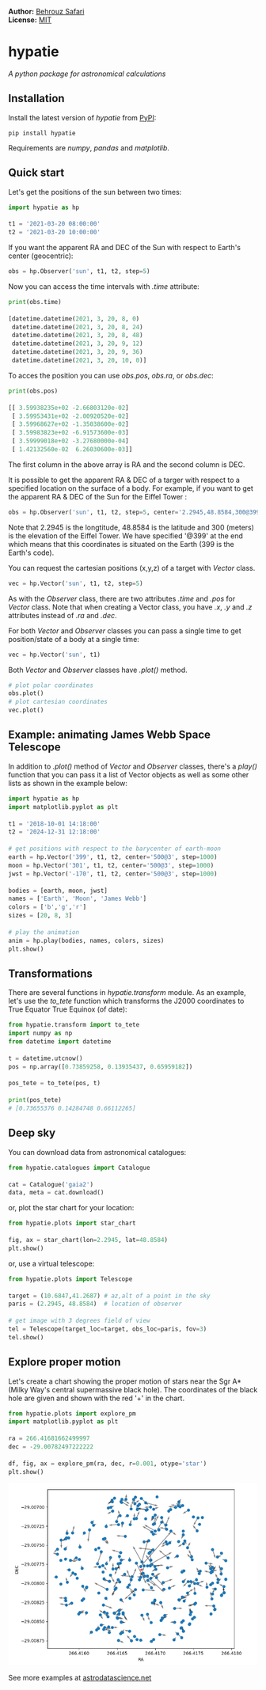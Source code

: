**Author:** [Behrouz Safari](https://behrouzz.github.io/)<br/>
**License:** [MIT](https://opensource.org/licenses/MIT)<br/>

# hypatie
*A python package for astronomical calculations*


## Installation

Install the latest version of *hypatie* from [PyPI](https://pypi.org/project/hypatie/):

    pip install hypatie

Requirements are *numpy*, *pandas* and *matplotlib*.


## Quick start

Let's get the positions of the sun between two times:

```python
import hypatie as hp

t1 = '2021-03-20 08:00:00'
t2 = '2021-03-20 10:00:00'
```

If you want the apparent RA and DEC of the Sun with respect to Earth's center (geocentric):

```python
obs = hp.Observer('sun', t1, t2, step=5)
```

Now you can access the time intervals with *.time* attribute:

```python
print(obs.time)

[datetime.datetime(2021, 3, 20, 8, 0)
 datetime.datetime(2021, 3, 20, 8, 24)
 datetime.datetime(2021, 3, 20, 8, 48)
 datetime.datetime(2021, 3, 20, 9, 12)
 datetime.datetime(2021, 3, 20, 9, 36)
 datetime.datetime(2021, 3, 20, 10, 0)]
```

To acces the position you can use *obs.pos*, *obs.ra*, or *obs.dec*:

```python
print(obs.pos)

[[ 3.59938235e+02 -2.66803120e-02]
 [ 3.59953431e+02 -2.00920520e-02]
 [ 3.59968627e+02 -1.35038600e-02]
 [ 3.59983823e+02 -6.91573600e-03]
 [ 3.59999018e+02 -3.27680000e-04]
 [ 1.42132560e-02  6.26030600e-03]]
```

The first column in the above array is RA and the second column is DEC.

It is possible to get the apparent RA & DEC of a targer with respect to a specified location on the surface of a body.
For example, if you want to get the apparent RA & DEC of the Sun for the Eiffel Tower :

```python
obs = hp.Observer('sun', t1, t2, step=5, center='2.2945,48.8584,300@399')
```

Note that 2.2945 is the longtitude, 48.8584 is the latitude and 300 (meters) is the elevation of the Eiffel Tower.
We have specified '@399' at the end which means that this coordinates is situated on the Earth (399 is the Earth's code).                                                                                           

You can request the cartesian positions (x,y,z) of a target with *Vector* class.

```python
vec = hp.Vector('sun', t1, t2, step=5)
```

As with the *Observer* class, there are two attributes *.time* and *.pos* for *Vector* class.
Note that when creating a Vector class, you have *.x*, *.y* and *.z* attributes instead of *.ra* and *.dec*.

For both *Vector* and *Observer* classes you can pass a single time to get position/state of a body at a single time:
```python
vec = hp.Vector('sun', t1)
```

Both *Vector* and *Observer* classes have *.plot()* method.
```python
# plot polar coordinates
obs.plot()
# plot cartesian coordinates
vec.plot()
```

## Example: animating James Webb Space Telescope

In addition to *.plot()* method of *Vector* and *Observer* classes, there's a *play()* function that you can pass it a list of Vector objects as well as some other lists as shown in the example below:

```python
import hypatie as hp
import matplotlib.pyplot as plt

t1 = '2018-10-01 14:18:00'
t2 = '2024-12-31 12:18:00'

# get positions with respect to the barycenter of earth-moon
earth = hp.Vector('399', t1, t2, center='500@3', step=1000)
moon = hp.Vector('301', t1, t2, center='500@3', step=1000)
jwst = hp.Vector('-170', t1, t2, center='500@3', step=1000)

bodies = [earth, moon, jwst]
names = ['Earth', 'Moon', 'James Webb']
colors = ['b','g','r']
sizes = [20, 8, 3]

# play the animation
anim = hp.play(bodies, names, colors, sizes)
plt.show()
```

## Transformations

There are several functions in *hypatie.transform* module. As an example, let's use the *to_tete* function which transforms the J2000 coordinates to True Equator True Equinox (of date):

```python
from hypatie.transform import to_tete
import numpy as np
from datetime import datetime

t = datetime.utcnow()
pos = np.array([0.73859258, 0.13935437, 0.65959182])

pos_tete = to_tete(pos, t)

print(pos_tete)
# [0.73655376 0.14284748 0.66112265]
```

## Deep sky

You can download data from astronomical catalogues:
```python
from hypatie.catalogues import Catalogue

cat = Catalogue('gaia2')
data, meta = cat.download()
```

or, plot the star chart for your location:
```python
from hypatie.plots import star_chart

fig, ax = star_chart(lon=2.2945, lat=48.8584)
plt.show()
```

or, use a virtual telescope:
```python
from hypatie.plots import Telescope

target = (10.6847,41.2687) # az,alt of a point in the sky
paris = (2.2945, 48.8584)  # location of observer

# get image with 3 degrees field of view
tel = Telescope(target_loc=target, obs_loc=paris, fov=3)
tel.show()
```

## Explore proper motion

Let's create a chart showing the proper motion of stars near the Sgr A* (Milky Way's central supermassive black hole). The coordinates of the black hole are given and shown with the red '+' in the chart.

```python
from hypatie.plots import explore_pm
import matplotlib.pyplot as plt

ra = 266.41681662499997
dec = -29.00782497222222

df, fig, ax = explore_pm(ra, dec, r=0.001, otype='star')
plt.show()
```

![alt text](https://raw.githubusercontent.com/behrouzz/astronomy/main/images/sgr_A_pm.png)

See more examples at [astrodatascience.net](https://astrodatascience.net/)
